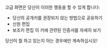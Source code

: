 [//]: # (NOTE: Please put every sentence in its own line, Transifex puts every line in its own translation field!)

고급 화면은 당신이 이러한 행동을 할 수 있게 합니다:
* 당신의 공개키를 권장되지 않는 방법으로 공유하기
* 신원 편집
* 보조키 편집
이 키에 관련된 인증서를 자세히 보기

당신이 뭘 하고 있는지 아는 경우에만 계속하십시오!